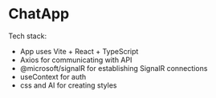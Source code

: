 # ChatApp

Tech stack: 
- App uses Vite + React + TypeScript
- Axios for communicating with API
- @microsoft/signalR for establishing SignalR connections
- useContext for auth
- css and AI for creating styles
